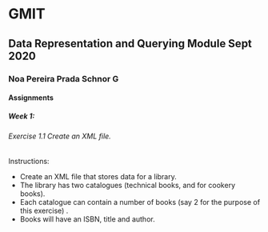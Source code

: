 # GMIT

## Data Representation and Querying Module Sept 2020

### Noa Pereira Prada Schnor  G

#### Assignments

##### Week 1: 
###### Exercise 1.1 Create an XML file. 
Instructions:
- Create an XML file that stores data for a library. 
- The library has two catalogues (technical books, and for cookery books).
- Each catalogue can contain a number of books (say 2 for the purpose of this exercise) . 
- Books will have an ISBN, title and author.
